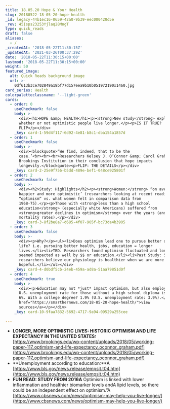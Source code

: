 ```yaml
---
title: 18.05.20 Hope & Your Health
slug: 20180522-18-05-20-hope-health
_id: legacy-44b1ec16-0659-42a0-9b39-eec000420d5e
_rev: 45Isps23253Yjlaq28MngT
type: quick_reads
draft: false
aliases:
  - /
_createdAt: '2018-05-22T11:30:15Z'
_updatedAt: '2021-03-26T00:37:29Z'
date: '2018-05-22T11:30:15+00:00'
lastmod: '2018-05-22T11:30:15+00:00'
weight: 50
featured_image:
  alt: Quick Reads background image
  url: >-
    0df613b3ce702849a18bf77d157eea9b10b051972190x1460.jpg
card_series: Health
colorpaletteclassname: '--light-green'
cards:
  - order: 0
    useCheckmark: false
    body: >-
      <div><h1>HOPE &amp; HEALTH</h1><p><strong>New study</strong> explores
      whether or not optimistic people live longer.</p><p>IS IT TRUE?
      FLIP</p></div>
    _key: card-1-59d4f117-6d92-4e81-b8c1-dba154a1857d
  - order: 1
    useCheckmark: false
    body: >-
      <div><blockquote>“We find, indeed, that to be the
      case.’<br><br><br>Researchers Kelsey J. O’Connor &amp; Carol Graham,
      Brookings Institution in their conclusion that hope impacts
      longevity.</blockquote><p>FLIP: THE DETAILS</p></div>
    _key: card-2-25e9f756-b5dd-489e-bef1-048ce925801f
  - order: 2
    useCheckmark: false
    body: >-
      <div><h2>Study: Highlights</h2><p><strong>Women:</strong> “on average
      happier and more optimistic’ (researchers looking at recent readings of
      “optimism” vs. what women felt in comparison data from
      1968-75).</p><p>Those with <strong>less than a high school
      education</strong> (especially white Americans) suffered from
      <strong>greater declines in optimism</strong> over the years (and higher
      mortality rates).</p></div>
    _key: card-3-8f2be8a7-d685-4f07-905f-bc73da4b3905
  - order: 3
    useCheckmark: false
    body: >-
      <div><p>Why?</p><ul><li>Does optimism lead one to pursue better quality of
      life? i.e. pursuing better health, jobs, education = longer
      lives.</li><li>TBD. Researchers found optimism fluctuated and longevity
      seemed impacted as well by $$ or education.</li><li>Past Study: Some
      researchers believe our physiology is healthier when we are more
      hopeful.</li></ul></div>
    _key: card-4-d0bdf5cb-24eb-459a-ad8a-51aa79851d0f
  - order: 4
    useCheckmark: true
    body: >-
      <div><p>Education may not *just* impact optimism, but also employment. The
      U.S. unemployment rate for those without a high school diploma is nearly
      6%. With a college degree? 1.9% (U.S. unemployment rate: 3.9%).</p><p><a
      href="https://smarthernews.com/18-05-20-hope-health/">view
      sources</a></p></div>
    _key: card-10-9faa7832-5692-4717-9a94-09529a255cee

---
```

* **LONGER, MORE OPTIMISTIC LIVES: HISTORIC OPTIMISM AND LIFE EXPECTANCY IN THE UNITED STATES:** [https://www.brookings.edu/wp-content/uploads/2018/05/working-paper-117_optimism-and-life-expectancy_oconnor_graham.pdf](https://www.brookings.edu/wp-content/uploads/2018/05/working-paper-117_optimism-and-life-expectancy_oconnor_graham.pdf)
* **Unemployment according to education:**A [https://www.bls.gov/news.release/empsit.t04.htm](https://www.bls.gov/news.release/empsit.t04.htm)
* **FUN READ: STUDY FROM 2016A** Optimism is linked with lower inflammation and healthier biomarker levels andA lipid levels, so there could be an independent effect on optimism.”A [https://www.cbsnews.com/news/optimism-may-help-you-live-longer/](https://www.cbsnews.com/news/optimism-may-help-you-live-longer/)